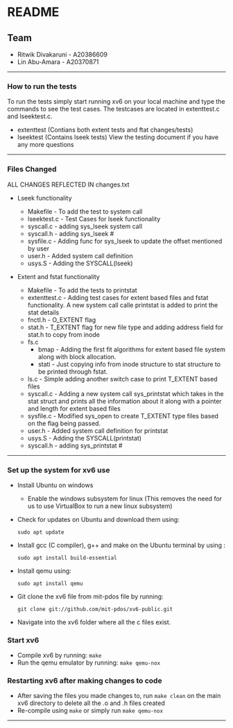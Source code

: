 # README

## Team 
- Ritwik Divakaruni - A20386609
- Lin Abu-Amara - A20370871

---
### How to run the tests

To run the tests simply start running xv6 on your local machine and type the commands to see the test cases. The testcases are located in extenttest.c and lseektest.c.
- extenttest (Contians both extent tests and ftat changes/tests)
- lseektest (Contains lseek tests)
View the testing document if you have any more questions

--- 
### Files Changed 

ALL CHANGES REFLECTED IN changes.txt

- Lseek functionality
    - Makefile - To add the test to system call
    - lseektest.c - Test Cases for lseek functionality
    - syscall.c - adding sys_lseek system call
    - syscall.h - adding sys_lseek #
    - sysfile.c - Adding func for sys_lseek to update the offset mentioned by user
    - user.h - Added system call definition
    - usys.S - Adding the SYSCALL(lseek)


- Extent and fstat functionality
    - Makefile - To add the tests to printstat
    - extenttest.c - Adding test cases for extent based files and fstat functionality. A new system call calle printstat is added to print the stat details
    - fnctl.h - O_EXTENT flag
    - stat.h - T_EXTENT flag for new file type and adding address field for stat.h to copy from inode
    - fs.c 
        - bmap - Adding the first fit algorithms for extent based file system along with block allocation. 
        - stati - Just copying info from inode structure to stat structure to be printed through fstat. 
    - ls.c - Simple adding another switch case to print T_EXTENT based files
    - syscall.c - Adding a new system call sys_printstat which takes in the stat struct and prints all the information about it along with a pointer and length for extent based files
    - sysfile.c - Modified sys_open to create T_EXTENT type files based on the flag being passed.
    - user.h - Added system call definition for printstat
    - usys.S - Adding the SYSCALL(printstat)
    - syscall.h - adding sys_printstat #



---
### Set up the system for xv6 use

- Install Ubuntu on windows
    - Enable the windows subsystem for linux (This removes the need for us to use VirtualBox to run a new linux subsystem)
- Check for updates on Ubuntu and download them using:

     `sudo apt update`

- Install gcc (C compiler), g++ and make on the Ubuntu terminal by using :

    `sudo apt install build-essential`

- Install qemu using:

    `sudo apt install qemu`

- Git clone the xv6 file from mit-pdos file by running:

    `git clone git://github.com/mit-pdos/xv6-public.git`

- Navigate into the xv6 folder where all the c files exist.

### Start xv6

- Compile xv6 by running: `make`
- Run the qemu emulator by running: `make qemu-nox`

### Restarting xv6 after making changes to code

- After saving the files you made changes to, run `make clean` on the main xv6 directory to delete all the .o and .h files created
- Re-compile using `make` or simply run `make qemu-nox`

---

